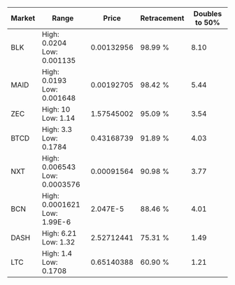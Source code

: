 | Market | Range | Price| Retracement | Doubles to 50% |
| --- | --- | --- | --- | --- |
| BLK | High: 0.0204<br />Low: 0.001135 | 0.00132956 | 98.99 % | 8.10 |
| MAID | High: 0.0193<br />Low: 0.001648 | 0.00192705 | 98.42 % | 5.44 |
| ZEC | High: 10<br />Low: 1.14 | 1.57545002 | 95.09 % | 3.54 |
| BTCD | High: 3.3<br />Low: 0.1784 | 0.43168739 | 91.89 % | 4.03 |
| NXT | High: 0.006543<br />Low: 0.0003576 | 0.00091564 | 90.98 % | 3.77 |
| BCN | High: 0.0001621<br />Low: 1.99E-6 | 2.047E-5 | 88.46 % | 4.01 |
| DASH | High: 6.21<br />Low: 1.32 | 2.52712441 | 75.31 % | 1.49 |
| LTC | High: 1.4<br />Low: 0.1708 | 0.65140388 | 60.90 % | 1.21 |
